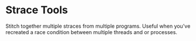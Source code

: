 # Strace Tools

Stitch together multiple straces from multiple programs. Useful when you've recreated a race condition between multiple threads and or processes.
